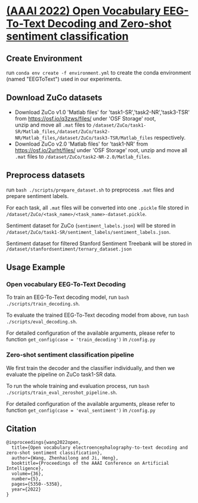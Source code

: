 # [(AAAI 2022) Open Vocabulary EEG-To-Text Decoding and Zero-shot sentiment classification](https://arxiv.org/abs/2112.02690)
## Create Environment
run `conda env create -f environment.yml` to create the conda environment (named "EEGToText") used in our experiments.
## Download ZuCo datasets
- Download ZuCo v1.0 'Matlab files' for 'task1-SR','task2-NR','task3-TSR' from https://osf.io/q3zws/files/ under 'OSF Storage' root,  
unzip and move all `.mat` files to `/dataset/ZuCo/task1-SR/Matlab_files`,`/dataset/ZuCo/task2-NR/Matlab_files`,`/dataset/ZuCo/task3-TSR/Matlab_files` respectively.
- Download ZuCo v2.0 'Matlab files' for 'task1-NR' from https://osf.io/2urht/files/ under 'OSF Storage' root, unzip and move all `.mat` files to `/dataset/ZuCo/task2-NR-2.0/Matlab_files`.

## Preprocess datasets
run `bash ./scripts/prepare_dataset.sh` to preprocess `.mat` files and prepare sentiment labels. 

For each task, all `.mat` files will be converted into one `.pickle` file stored in `/dataset/ZuCo/<task_name>/<task_name>-dataset.pickle`. 

Sentiment dataset for ZuCo (`sentiment_labels.json`) will be stored in `/dataset/ZuCo/task1-SR/sentiment_labels/sentiment_labels.json`. 

Sentiment dataset for filtered Stanford Sentiment Treebank will be stored in `/dataset/stanfordsentiment/ternary_dataset.json`

## Usage Example
### Open vocabulary EEG-To-Text Decoding
To train an EEG-To-Text decoding model, run `bash ./scripts/train_decoding.sh`.

To evaluate the trained EEG-To-Text decoding model from above, run `bash ./scripts/eval_decoding.sh`.

For detailed configuration of the available arguments, please refer to function `get_config(case = 'train_decoding')` in `/config.py`

### Zero-shot sentiment classification pipeline 
We first train the decoder and the classifier individually, and then we evaluate the pipeline on ZuCo task1-SR data.

To run the whole training and evaluation process, run `bash ./scripts/train_eval_zeroshot_pipeline.sh`.

For detailed configuration of the available arguments, please refer to function `get_config(case = 'eval_sentiment')` in `/config.py`

## Citation
```
@inproceedings{wang2022open,
  title={Open vocabulary electroencephalography-to-text decoding and zero-shot sentiment classification},
  author={Wang, Zhenhailong and Ji, Heng},
  booktitle={Proceedings of the AAAI Conference on Artificial Intelligence},
  volume={36},
  number={5},
  pages={5350--5358},
  year={2022}
}
```
